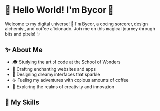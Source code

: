 # 👋 Hello World! I'm Bycor 🚀

Welcome to my digital universe! 🌌 I'm Bycor, a coding sorcerer, design alchemist, and coffee aficionado. Join me on this magical journey through bits and pixels! ✨

## ✨ About Me

- 🎓 Studying the art of code at the School of Wonders
- 🚀 Crafting enchanting websites and apps
- 🎨 Designing dreamy interfaces that sparkle
- ☕ Fueling my adventures with copious amounts of coffee
- 🌈 Exploring the realms of creativity and innovation

## 🌟 My Skills
